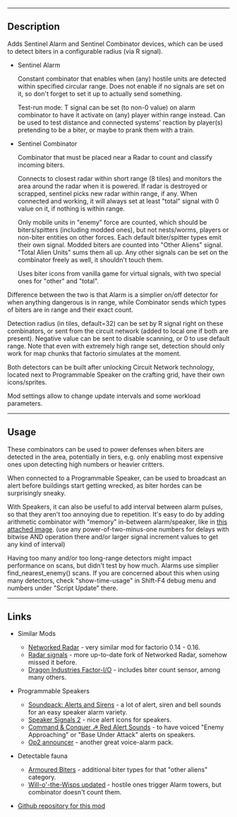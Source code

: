 --------------------

## Description

Adds Sentinel Alarm and Sentinel Combinator devices, which can be used to detect biters in a configurable radius (via R signal).

- Sentinel Alarm

    Constant combinator that enables when (any) hostile units are detected within specified circular range.
    Does not enable if no signals are set on it, so don't forget to set it up to actually send something.

    Test-run mode: T signal can be set (to non-0 value) on alarm combinator to have it activate on (any) player within range instead.
    Can be used to test distance and connected systems' reaction by player(s) pretending to be a biter, or maybe to prank them with a train.

- Sentinel Combinator

    Combinator that must be placed near a Radar to count and classify incoming biters.

    Connects to closest radar within short range (8 tiles) and monitors the area around the radar when it is powered.
    If radar is destroyed or scrapped, sentinel picks new radar within range, if any.
    When connected and working, it will always set at least "total" signal with 0 value on it, if nothing is within range.

    Only mobile units in "enemy" force are counted,
    which should be biters/spitters (including modded ones), but not nests/worms, players or non-biter entities on other forces.
    Each default biter/spitter types emit their own signal. Modded biters are counted into "Other Aliens" signal. "Total Alien Units" sums them all up.
    Any other signals can be set on the combinator freely as well, it shouldn't touch them.

    Uses biter icons from vanilla game for virtual signals, with two special ones for "other" and "total".

Difference between the two is that Alarm is a simplier on/off detector for when anything dangerous is in range,
while Combinator sends which types of biters are in range and their exact count.

Detection radius (in tiles, default=32) can be set by R signal right on these combinators, or sent from the circuit network (added to local one if both are present).
Negative value can be sent to disable scanning, or 0 to use default range.
Note that even with extremely high range set, detection should only work for map chunks that factorio simulates at the moment.

Both detectors can be built after unlocking Circuit Network technology, located next to Programmable Speaker on the crafting grid, have their own icons/sprites.

Mod settings allow to change update intervals and some workload parameters.


--------------------

## Usage

These combinators can be used to power defenses when biters are detected in the area, potentially in tiers, e.g. only enabling most expensive ones upon detecting high numbers or heavier critters.

When connected to a Programmable Speaker, can be used to broadcast an alert before buildings start getting wrecked, as biter hordes can be surprisingly sneaky.

With Speakers, it can also be useful to add interval between alarm pulses, so that they aren't too annoying due to repetition.
It's easy to do by adding arithmetic combinator with "memory" in-between alarm/speaker, like in [this attached image](https://mods-data.factorio.com/assets/cde0b568fcc6907bf7da9172bfea58b2258fe3ca.png).
(use any power-of-two-minus-one numbers for delays with bitwise AND operation there and/or larger signal increment values to get any kind of interval)

Having too many and/or too long-range detectors might impact performance on scans, but didn't test by how much. Alarms use simplier find_nearest_enemy() scans. If you are concerned about this when using many detectors, check "show-time-usage" in Shift-F4 debug menu and numbers under "Script Update" there.


--------------------

## Links


- Similar Mods

    - [Networked Radar](https://mods.factorio.com/mod/folk-radar) - very similar mod for factorio 0.14 - 0.16.
    - [Radar signals](https://mods.factorio.com/mod/radar-signals) - more up-to-date fork of Networked Radar, somehow missed it before.
    - [Dragon Industries Factor-I/O](https://mods.factorio.com/mod/FactorIO) - includes biter count sensor, among many others.


- Programmable Speakers

    - [Soundpack: Alerts and Sirens](https://mods.factorio.com/mod/Soundpack-alerts-and-sirens) - a lot of alert, siren and bell sounds for an easy speaker alarm variety.
    - [Speaker Signals 2](https://mods.factorio.com/mod/speaker-signals-2) - nice alert icons for speakers.
    - [Command & Conquer ☭ Red Alert Sounds](https://mods.factorio.com/mod/Command_and_Conquer_RedAlert_Sounds) - to have voiced "Enemy Approaching" or "Base Under Attack" alerts on speakers.
    - [Op2 announcer](https://mods.factorio.com/mod/Op2_announcer) - another great voice-alarm pack.


- Detectable fauna

    - [Armoured Biters](https://mods.factorio.com/mod/ArmouredBiters) - additional biter types for that "other aliens" category.
    - [Will-o'-the-Wisps updated](https://mods.factorio.com/mod/Will-o-the-Wisps_updated) - hostile ones trigger Alarm towers, but combinator doesn't count them.

- [Github repository for this mod](https://github.com/mk-fg/games/tree/master/factorio/Biter_Detector_Sentinel_Combinator)
